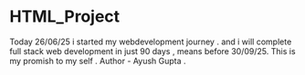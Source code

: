 # HTML_Project
Today 26/06/25 i started my webdevelopment journey . and i will complete full stack web development in just 90 days , means before 30/09/25. This is my promish to my self .
Author - Ayush Gupta .
